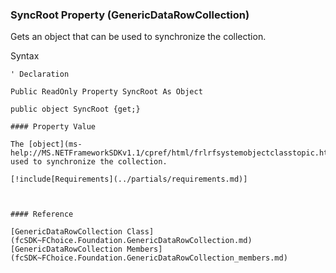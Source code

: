 ﻿### SyncRoot Property (GenericDataRowCollection)

Gets an object that can be used to synchronize the collection.

Syntax

```vbnet
' Declaration

Public ReadOnly Property SyncRoot As Object

public object SyncRoot {get;}

#### Property Value

The [object](ms-help://MS.NETFrameworkSDKv1.1/cpref/html/frlrfsystemobjectclasstopic.htm) used to synchronize the collection.

[!include[Requirements](../partials/requirements.md)]



#### Reference

[GenericDataRowCollection Class](fcSDK~FChoice.Foundation.GenericDataRowCollection.md)  
[GenericDataRowCollection Members](fcSDK~FChoice.Foundation.GenericDataRowCollection_members.md)